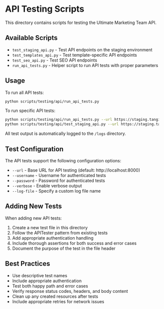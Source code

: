 # API Testing Scripts

This directory contains scripts for testing the Ultimate Marketing Team API.

## Available Scripts

- `test_staging_api.py` - Test API endpoints on the staging environment
- `test_templates_api.py` - Test template-specific API endpoints
- `test_seo_api.py` - Test SEO API endpoints
- `run_api_tests.py` - Helper script to run API tests with proper parameters

## Usage

To run all API tests:

```bash
python scripts/testing/api/run_api_tests.py
```

To run specific API tests:

```bash
python scripts/testing/api/run_api_tests.py --url https://staging.tangible-studios.com
python scripts/testing/api/test_staging_api.py --url https://staging.tangible-studios.com
```

All test output is automatically logged to the `/logs` directory.

## Test Configuration

The API tests support the following configuration options:

- `--url` - Base URL for API testing (default: http://localhost:8000)
- `--username` - Username for authenticated tests
- `--password` - Password for authenticated tests
- `--verbose` - Enable verbose output
- `--log-file` - Specify a custom log file name

## Adding New Tests

When adding new API tests:

1. Create a new test file in this directory
2. Follow the APITester pattern from existing tests
3. Add appropriate authentication handling
4. Include thorough assertions for both success and error cases
5. Document the purpose of the test in the file header

## Best Practices

- Use descriptive test names
- Include appropriate authentication
- Test both happy path and error cases
- Verify response status codes, headers, and body content
- Clean up any created resources after tests
- Include appropriate retries for network issues